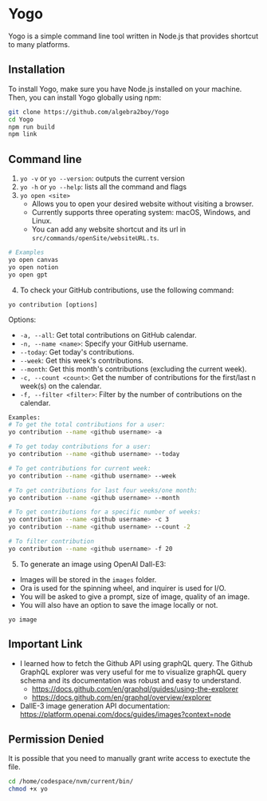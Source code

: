 # Yogo 

Yogo is a simple command line tool written in Node.js that provides shortcut to many platforms.

## Installation

To install Yogo, make sure you have Node.js installed on your machine. Then, you can install Yogo globally using npm:
```bash
git clone https://github.com/algebra2boy/Yogo
cd Yogo
npm run build
npm link 
```

## Command line
1. `yo -v` or `yo --version`: outputs the current version
2. `yo -h` or `yo --help`: lists all the command and flags
3. `yo open <site>`
    - Allows you to open your desired website without visiting a browser.
    - Currently supports three operating system: macOS, Windows, and Linux. 
    - You can add any website shortcut and its url in `src/commands/openSite/websiteURL.ts`.
```bash
# Examples
yo open canvas
yo open notion
yo open gpt
```

4. To check your GitHub contributions, use the following command:
```
yo contribution [options]
```

Options:
- `-a, --all`: Get total contributions on GitHub calendar.
- `-n, --name <name>`: Specify your GitHub username.
- `--today`: Get today's contributions.
- `--week`: Get this week's contributions.
- `--month`: Get this month's contributions (excluding the current week).
- `-c, --count <count>`: Get the number of contributions for the first/last n week(s) on the calendar.
- `-f, --filter <filter>`: Filter by the number of contributions on the calendar.

```bash
Examples:
# To get the total contributions for a user:
yo contribution --name <github username> -a

# To get today contributions for a user:
yo contribution --name <github username> --today

# To get contributions for current week:
yo contribution --name <github username> --week 

# To get contributions for last four weeks/one month:
yo contribution --name <github username> --month 

# To get contributions for a specific number of weeks:
yo contribution --name <github username> -c 3
yo contribution --name <github username> --count -2

# To filter contribution
yo contribution --name <github username> -f 20
```

5. To generate an image using OpenAI Dall-E3:
- Images will be stored in the `images` folder.
- Ora is used for the spinning wheel, and inquirer is used for I/O. 
- You will be asked to give a prompt, size of image, quality of an image.
- You will also have an option to save the image locally or not.
```
yo image
```

## Important Link
- I learned how to fetch the Github API using graphQL query. The Github GraphQL explorer was very useful for me to visualize graphQL query schema and its documentation was robust and easy to understand.
    - https://docs.github.com/en/graphql/guides/using-the-explorer
    - https://docs.github.com/en/graphql/overview/explorer
- DallE-3 image generation API documentation: https://platform.openai.com/docs/guides/images?context=node

## Permission Denied 
It is possible that you need to manually grant write access to exectute the file.
```bash
cd /home/codespace/nvm/current/bin/
chmod +x yo
```